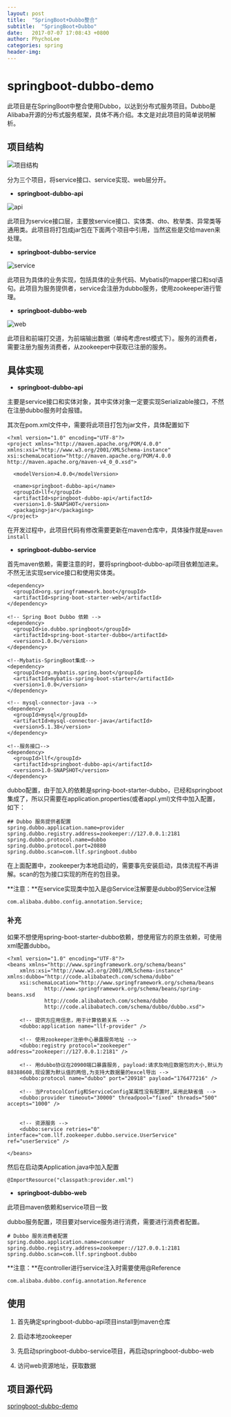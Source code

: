 ```yaml
---
layout: post
title:  "SpringBoot+Dubbo整合"
subtitle:  "SpringBoot+Dubbo"
date:   2017-07-07 17:08:43 +0800
author: PhychoLee
categories: spring
header-img:
---
```


# springboot-dubbo-demo

此项目是在SpringBoot中整合使用Dubbo，以达到分布式服务项目。Dubbo是Alibaba开源的分布式服务框架，具体不再介绍。本文是对此项目的简单说明解析。

## 项目结构

![项目结构](/assets/post_img/springboot_dubbo/project_structure.png)

分为三个项目，将service接口、service实现、web层分开。

- **springboot-dubbo-api**

![api](/assets/post_img/springboot_dubbo/project_structure_api.png)

此项目为service接口层，主要放service接口、实体类、dto、枚举类、异常类等通用类。此项目将打包成jar包在下面两个项目中引用，当然这些是交给maven来处理。

- **springboot-dubbo-service**

![service](/assets/post_img/springboot_dubbo/project_structure_service.png)

此项目为具体的业务实现，包括具体的业务代码、Mybatis的mapper接口和sql语句。此项目为服务提供者，service会注册为dubbo服务，使用zookeeper进行管理。

- **springboot-dubbo-web**

![web](/assets/post_img/springboot_dubbo/project_structure_web.png)

此项目和前端打交道，为前端输出数据（单纯考虑rest模式下）。服务的消费者，需要注册为服务消费者，从zookeeper中获取已注册的服务。


## 具体实现

- **springboot-dubbo-api**

主要是service接口和实体对象，其中实体对象一定要实现Serializable接口，不然在注册dubbo服务时会报错。

其次在pom.xml文件中，需要将此项目打包为jar文件，具体配置如下

	<?xml version="1.0" encoding="UTF-8"?>
	<project xmlns="http://maven.apache.org/POM/4.0.0" xmlns:xsi="http://www.w3.org/2001/XMLSchema-instance" xsi:schemaLocation="http://maven.apache.org/POM/4.0.0 http://maven.apache.org/maven-v4_0_0.xsd">
	
	  <modelVersion>4.0.0</modelVersion>
	
	  <name>springboot-dubbo-api</name>
	  <groupId>llf</groupId>
	  <artifactId>springboot-dubbo-api</artifactId>
	  <version>1.0-SNAPSHOT</version>
	  <packaging>jar</packaging>
	</project>

在开发过程中，此项目代码有修改需要更新在maven仓库中，具体操作就是`maven install`

- **springboot-dubbo-service**

首先maven依赖，需要注意的时，要将springboot-dubbo-api项目依赖加进来。不然无法实现service接口和使用实体类。

	<dependency>
      <groupId>org.springframework.boot</groupId>
      <artifactId>spring-boot-starter-web</artifactId>
    </dependency>

    <!-- Spring Boot Dubbo 依赖 -->
    <dependency>
      <groupId>io.dubbo.springboot</groupId>
      <artifactId>spring-boot-starter-dubbo</artifactId>
      <version>1.0.0</version>
    </dependency>

    <!--Mybatis-SpringBoot集成-->
    <dependency>
      <groupId>org.mybatis.spring.boot</groupId>
      <artifactId>mybatis-spring-boot-starter</artifactId>
      <version>1.0.0</version>
    </dependency>

    <!-- mysql-connector-java -->
    <dependency>
      <groupId>mysql</groupId>
      <artifactId>mysql-connector-java</artifactId>
      <version>5.1.38</version>
    </dependency>

    <!--服务接口-->
    <dependency>
      <groupId>llf</groupId>
      <artifactId>springboot-dubbo-api</artifactId>
      <version>1.0-SNAPSHOT</version>
    </dependency>

dubbo配置，由于加入的依赖是spring-boot-starter-dubbo，已经和springboot集成了，所以只需要在application.properties(或者appl.yml)文件中加入配置，如下：

	## Dubbo 服务提供者配置
	spring.dubbo.application.name=provider
	spring.dubbo.registry.address=zookeeper://127.0.0.1:2181
	spring.dubbo.protocol.name=dubbo
	spring.dubbo.protocol.port=20880
	spring.dubbo.scan=com.llf.springboot.dubbo

在上面配置中，zookeeper为本地启动的，需要事先安装启动，具体流程不再讲解。scan的包为接口实现的所在的包目录。

**注意：**在service实现类中加入是@Service注解要是dubbo的Service注解

	com.alibaba.dubbo.config.annotation.Service;

### 补充

如果不想使用spring-boot-starter-dubbo依赖，想使用官方的原生依赖，可使用xml配置dubbo。

	<?xml version="1.0" encoding="UTF-8"?>
	<beans xmlns="http://www.springframework.org/schema/beans"
		xmlns:xsi="http://www.w3.org/2001/XMLSchema-instance" xmlns:dubbo="http://code.alibabatech.com/schema/dubbo"
		xsi:schemaLocation="http://www.springframework.org/schema/beans  
	            http://www.springframework.org/schema/beans/spring-beans.xsd  
	            http://code.alibabatech.com/schema/dubbo  
	            http://code.alibabatech.com/schema/dubbo/dubbo.xsd">
	
		<!-- 提供方应用信息，用于计算依赖关系 -->
		<dubbo:application name="llf-provider" />
	
		<!-- 使用zookeeper注册中心暴露服务地址 -->
		<dubbo:registry protocol="zookeeper" address="zookeeper://127.0.0.1:2181" />
	
		<!-- 用dubbo协议在20900端口暴露服务, payload:请求及响应数据包的大小,默认为88388608,现设置为默认值的两倍,为支持大数据量的excel导出 -->
		<dubbo:protocol name="dubbo" port="20918" payload="176477216" />
	
		<!-- 当ProtocolConfig和ServiceConfig某属性没有配置时,采用此缺省值 -->
		<dubbo:provider timeout="30000" threadpool="fixed" threads="500" accepts="1000" />
		
	
		<!-- 资源服务 -->
		<dubbo:service retries="0" interface="com.llf.zookeeper.dubbo.service.UserService" ref="userService" />
	
	</beans>

然后在启动类Application.java中加入配置

	@ImportResource("classpath:provider.xml")

- **springboot-dubbo-web**

此项目maven依赖和service项目一致

dubbo服务配置，项目要对service服务进行消费，需要进行消费者配置。

	# Dubbo 服务消费者配置
	spring.dubbo.application.name=consumer
	spring.dubbo.registry.address=zookeeper://127.0.0.1:2181
	spring.dubbo.scan=com.llf.springboot.dubbo


**注意：**在controller进行service注入时需要使用@Reference

	com.alibaba.dubbo.config.annotation.Reference


## 使用

1. 首先确定springboot-dubbo-api项目install到maven仓库

2. 启动本地zookeeper

3. 先启动springboot-dubbo-service项目，再启动springboot-dubbo-web

4. 访问web资源地址，获取数据


## 项目源代码

[springboot-dubbo-demo](https://github.com/phycholee/springboot-dubbo-demo)